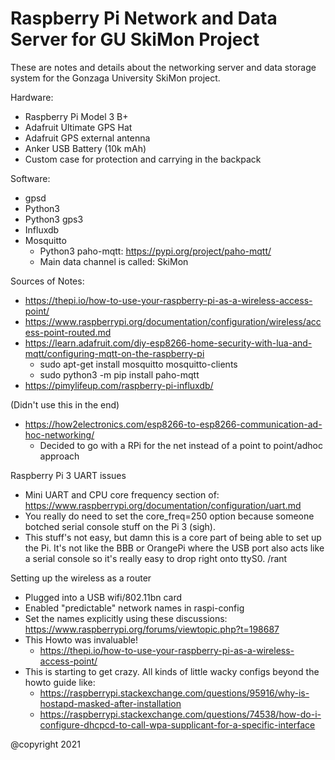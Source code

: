 # Raspberry Pi Network and Data Server for GU SkiMon Project #

These are notes and details about the networking server and data storage system for the Gonzaga University SkiMon project.

Hardware:
- Raspberry Pi Model 3 B+
- Adafruit Ultimate GPS Hat
- Adafruit GPS external antenna
- Anker USB Battery (10k mAh)
- Custom case for protection and carrying in the backpack


Software:
- gpsd
- Python3
- Python3 gps3
- Influxdb
- Mosquitto
  - Python3 paho-mqtt: https://pypi.org/project/paho-mqtt/
  - Main data channel is called: SkiMon

Sources of Notes:
- https://thepi.io/how-to-use-your-raspberry-pi-as-a-wireless-access-point/
- https://www.raspberrypi.org/documentation/configuration/wireless/access-point-routed.md 
- https://learn.adafruit.com/diy-esp8266-home-security-with-lua-and-mqtt/configuring-mqtt-on-the-raspberry-pi
  - sudo apt-get install mosquitto mosquitto-clients
  - sudo python3 -m pip install paho-mqtt
- https://pimylifeup.com/raspberry-pi-influxdb/ 


(Didn't use this in the end)
- https://how2electronics.com/esp8266-to-esp8266-communication-ad-hoc-networking/
  - Decided to go with a RPi for the net instead of a point to point/adhoc approach


Raspberry Pi 3 UART issues
- Mini UART and CPU core frequency section of: https://www.raspberrypi.org/documentation/configuration/uart.md
- You really do need to set the core_freq=250 option because someone botched serial console stuff on the Pi 3 (sigh).
- This stuff's not easy, but damn this is a core part of being able to set up the Pi. It's not like the BBB or OrangePi where the USB port also acts like a serial console so it's really easy to drop right onto ttyS0. /rant

Setting up the wireless as a router
- Plugged into a USB wifi/802.11bn card
- Enabled "predictable" network names in raspi-config
- Set the names explicitly using these discussions: https://www.raspberrypi.org/forums/viewtopic.php?t=198687
- This Howto was invaluable!
  - https://thepi.io/how-to-use-your-raspberry-pi-as-a-wireless-access-point/
- This is starting to get crazy. All kinds of little wacky configs beyond the howto guide like:
  - https://raspberrypi.stackexchange.com/questions/95916/why-is-hostapd-masked-after-installation
  - https://raspberrypi.stackexchange.com/questions/74538/how-do-i-configure-dhcpcd-to-call-wpa-supplicant-for-a-specific-interface





@copyright 2021

